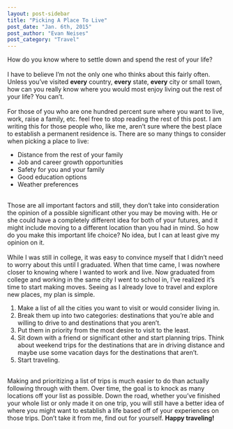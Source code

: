 ```yaml
---
layout: post-sidebar
title: "Picking A Place To Live"
post_date: "Jan. 6th, 2015"
post_author: "Evan Neises"
post_category: "Travel"
---
```


How do you know where to settle down and spend the rest of your life?
<br><br><!--endpreview-->
	I have to believe I’m not the only one who thinks about this fairly often. Unless you’ve visited <b>every</b> country, <b>every</b> state, <b>every</b> city or small town, how can you really know where you would most enjoy living out the rest of your life? You can’t. 
<br><br>
	For those of you who are one hundred percent sure where you want to live, work, raise a family, etc. feel free to stop reading the rest of this post. I am writing this for those people who, like me, aren’t sure where the best place to establish a permanent residence is. There are so many things to consider when picking a place to live: <br>
<ul>
	<li>Distance from the rest of your family</li>
	<li>Job and career growth opportunities</li>
<li>Safety for you and your family</li>
<li>Good education options</li>
<li>Weather preferences</li>
</ul><br>
Those are all important factors and still, they don’t take into consideration the opinion of a possible significant other you may be moving with. He or she could have a completely different idea for both of your futures, and it might include moving to a different location than you had in mind. So how do you make this important life choice? No idea, but I can at least give my opinion on it. 
<br><br>
	While I was still in college, it was easy to convince myself that I didn’t need to worry about this until I graduated. When that time came, I was nowhere closer to knowing where I wanted to work and live. Now graduated from college and working in the same city I went to school in, I’ve realized it’s time to start making moves. Seeing as I already love to travel and explore new places, my plan is simple. <br>
<ol>
	<li> Make a list of all the cities you want to visit or would consider living in.</li>
<li> Break them up into two categories: destinations that you’re able and willing to drive to and destinations that you aren’t.</li>
<li> Put them in priority from the most desire to visit to the least.</li>
<li> Sit down with a friend or significant other and start planning trips. Think about weekend trips for the destinations that are in driving distance and maybe use some vacation days for the destinations that aren’t.</li>
<li> Start traveling.</li>
</ol><br>
Making and prioritizing a list of trips is much easier to do than actually following through with them. Over time, the goal is to knock as many locations off your list as possible. Down the road, whether you’ve finished your whole list or only made it on one trip, you will still have a better idea of where you might want to establish a life based off of your experiences on those trips. Don’t take it from me, find out for yourself. <b>Happy traveling!</b> 
